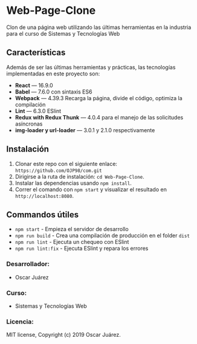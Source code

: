 # Web-Page-Clone
Clon de una página web utilizando las últimas herramientas en la industria para el curso de Sistemas y Tecnologías Web


## Características

Además de ser las últimas herramientas y prácticas, las tecnologías implementadas en este proyecto son:

- **React** — 16.9.0
- **Babel** — 7.6.0 con sintaxis ES6
- **Webpack**  — 4.39.3 Recarga la página, divide el código, optimiza la compilación
- **Lint** — 6.3.0 ESlint
- **Redux with Redux Thunk** — 4.0.4 para el manejo de las solicitudes asíncronas
- **img-loader y url-loader** — 3.0.1 y 2.1.0 respectivamente

## Instalación

1. Clonar este repo con el siguiente enlace: `https://github.com/OJP98/com.git`
2. Dirigirse a la ruta de instalación: `cd Web-Page-Clone`.<br />
3. Instalar las dependencias usando `npm install`.<br />
4. Correr el comando con `npm start` y visualizar el resultado en `http://localhost:8080`.

## Commandos útiles

- `npm start` - Empieza el servidor de desarrollo
- `npm run build` - Crea una compilación de producción en el folder `dist`
- `npm run lint` - Ejecuta un chequeo con ESlint
- `npm run lint:fix` - Ejecuta ESlint y repara los errores


### Desarrollador:
* Oscar Juárez

### Curso:
* Sistemas y Tecnologías Web

### Licencia:
MIT license, Copyright (c) 2019 Oscar Juárez.
